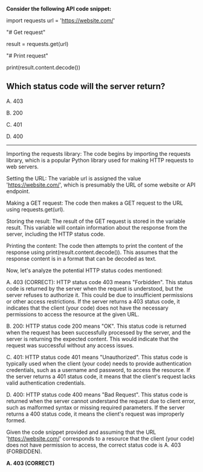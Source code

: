 **Consider the following API code snippet:**
 
import requests 
url = 'https://website.com/' 
 
 "# Get request"
 
result = requests.get(url) 
 
 "# Print request"
 
print(result.content.decode()) 
 
## Which status code will the server return? 
 
A. 403

B. 200

C. 401

D. 400

---


Importing the requests library: The code begins by importing the requests library, which is a popular Python library used for making HTTP requests to web servers.

Setting the URL: The variable url is assigned the value 'https://website.com/', which is presumably the URL of some website or API endpoint.

Making a GET request: The code then makes a GET request to the URL using requests.get(url).

Storing the result: The result of the GET request is stored in the variable result. This variable will contain information about the response from the server, including the HTTP status code.

Printing the content: The code then attempts to print the content of the response using print(result.content.decode()). This assumes that the response content is in a format that can be decoded as text.

Now, let's analyze the potential HTTP status codes mentioned:

A. 403 (CORRECT): HTTP status code 403 means "Forbidden". This status code is returned by the server when the request is understood, but the server refuses to authorize it. This could be due to insufficient permissions or other access restrictions. If the server returns a 403 status code, it indicates that the client (your code) does not have the necessary permissions to access the resource at the given URL.

B. 200: HTTP status code 200 means "OK". This status code is returned when the request has been successfully processed by the server, and the server is returning the expected content. This would indicate that the request was successful without any access issues.

C. 401: HTTP status code 401 means "Unauthorized". This status code is typically used when the client (your code) needs to provide authentication credentials, such as a username and password, to access the resource. If the server returns a 401 status code, it means that the client's request lacks valid authentication credentials.

D. 400: HTTP status code 400 means "Bad Request". This status code is returned when the server cannot understand the request due to client error, such as malformed syntax or missing required parameters. If the server returns a 400 status code, it means the client's request was improperly formed.

Given the code snippet provided and assuming that the URL 'https://website.com/' corresponds to a resource that the client (your code) does not have permission to access, the correct status code is A. 403 (FORBIDDEN).

**A. 403 (CORRECT)**

